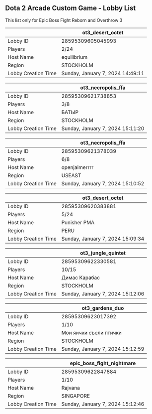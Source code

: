 ## Dota 2 Arcade Custom Game - Lobby List

This list only for Epic Boss Fight Reborn and Overthrow 3

|  | ot3_desert_octet |
| ------ | ------ |
| Lobby ID | 28595309605045993 |
| Players | 2/24 |
| Host Name | equilibrium |
| Region | STOCKHOLM |
| Lobby Creation Time | Sunday, January 7, 2024 14:49:11 |


|  | ot3_necropolis_ffa |
| ------ | ------ |
| Lobby ID | 28595309621738853 |
| Players | 3/8 |
| Host Name | БАТЫР |
| Region | STOCKHOLM |
| Lobby Creation Time | Sunday, January 7, 2024 15:11:20 |


|  | ot3_necropolis_ffa |
| ------ | ------ |
| Lobby ID | 28595309621378039 |
| Players | 6/8 |
| Host Name | openjaimerrrr |
| Region | USEAST |
| Lobby Creation Time | Sunday, January 7, 2024 15:10:52 |


|  | ot3_desert_octet |
| ------ | ------ |
| Lobby ID | 28595309620383881 |
| Players | 5/24 |
| Host Name | Punisher PMA |
| Region | PERU |
| Lobby Creation Time | Sunday, January 7, 2024 15:09:34 |


|  | ot3_jungle_quintet |
| ------ | ------ |
| Lobby ID | 28595309622330581 |
| Players | 10/15 |
| Host Name | Димас Карабас |
| Region | STOCKHOLM |
| Lobby Creation Time | Sunday, January 7, 2024 15:12:06 |


|  | ot3_gardens_duo |
| ------ | ------ |
| Lobby ID | 28595309623017392 |
| Players | 1/10 |
| Host Name | Мои яички съели птички |
| Region | STOCKHOLM |
| Lobby Creation Time | Sunday, January 7, 2024 15:12:59 |


|  | epic_boss_fight_nightmare |
| ------ | ------ |
| Lobby ID | 28595309622847884 |
| Players | 1/10 |
| Host Name | Rajvana |
| Region | SINGAPORE |
| Lobby Creation Time | Sunday, January 7, 2024 15:12:46 |


